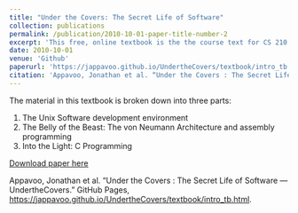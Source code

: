 ```yaml
---
title: "Under the Covers: The Secret Life of Software"
collection: publications
permalink: /publication/2010-10-01-paper-title-number-2
excerpt: 'This free, online textbook is the the course text for CS 210 Introduction to Computing Systems at Bostion University'
date: 2010-10-01
venue: 'Github'
paperurl: 'https://jappavoo.github.io/UndertheCovers/textbook/intro_tb.html'
citation: 'Appavoo, Jonathan et al. “Under the Covers : The Secret Life of Software — UndertheCovers". https://jappavoo.github.io/UndertheCovers/textbook/intro_tb.htm” GitHub Pages.'
---
```


The material in this textbook is broken down into three parts:
1. The Unix Software development environment
2. The Belly of the Beast: The von Neumann Architecture and assembly programming
3. Into the Light: C Programming

[Download paper here](http://academicpages.github.io/files/paper2.pdf)

Appavoo, Jonathan et al. “Under the Covers : The Secret Life of Software — UndertheCovers.” GitHub Pages, https://jappavoo.github.io/UndertheCovers/textbook/intro_tb.html.
